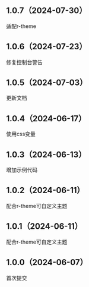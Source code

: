 ## 1.0.7（2024-07-30）
适配r-theme
## 1.0.6（2024-07-23）
修复控制台警告
## 1.0.5（2024-07-03）
更新文档
## 1.0.4（2024-06-17）
使用css变量
## 1.0.3（2024-06-13）
增加示例代码
## 1.0.2（2024-06-11）
配合r-theme可自定义主题
## 1.0.1（2024-06-11）
配合r-theme可自定义主题
## 1.0.0（2024-06-07）
首次提交
